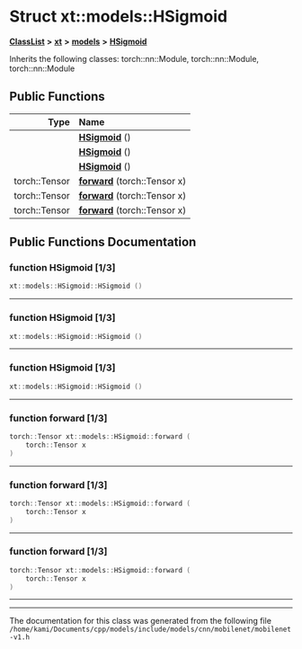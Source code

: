 

# Struct xt::models::HSigmoid



[**ClassList**](annotated.md) **>** [**xt**](namespacext.md) **>** [**models**](namespacext_1_1models.md) **>** [**HSigmoid**](structxt_1_1models_1_1HSigmoid.md)








Inherits the following classes: torch::nn::Module,  torch::nn::Module,  torch::nn::Module


































## Public Functions

| Type | Name |
| ---: | :--- |
|   | [**HSigmoid**](#function-hsigmoid-13) () <br> |
|   | [**HSigmoid**](#function-hsigmoid-13) () <br> |
|   | [**HSigmoid**](#function-hsigmoid-13) () <br> |
|  torch::Tensor | [**forward**](#function-forward-13) (torch::Tensor x) <br> |
|  torch::Tensor | [**forward**](#function-forward-13) (torch::Tensor x) <br> |
|  torch::Tensor | [**forward**](#function-forward-13) (torch::Tensor x) <br> |




























## Public Functions Documentation




### function HSigmoid [1/3]

```C++
xt::models::HSigmoid::HSigmoid () 
```




<hr>



### function HSigmoid [1/3]

```C++
xt::models::HSigmoid::HSigmoid () 
```




<hr>



### function HSigmoid [1/3]

```C++
xt::models::HSigmoid::HSigmoid () 
```




<hr>



### function forward [1/3]

```C++
torch::Tensor xt::models::HSigmoid::forward (
    torch::Tensor x
) 
```




<hr>



### function forward [1/3]

```C++
torch::Tensor xt::models::HSigmoid::forward (
    torch::Tensor x
) 
```




<hr>



### function forward [1/3]

```C++
torch::Tensor xt::models::HSigmoid::forward (
    torch::Tensor x
) 
```




<hr>

------------------------------
The documentation for this class was generated from the following file `/home/kami/Documents/cpp/models/include/models/cnn/mobilenet/mobilenet-v1.h`

